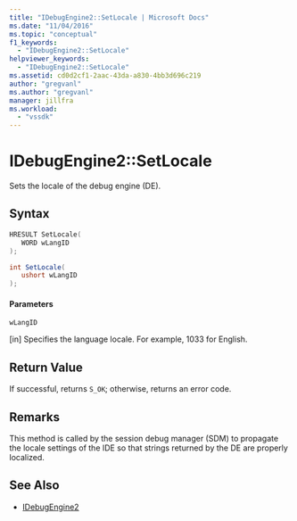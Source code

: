 ```yaml
---
title: "IDebugEngine2::SetLocale | Microsoft Docs"
ms.date: "11/04/2016"
ms.topic: "conceptual"
f1_keywords:
  - "IDebugEngine2::SetLocale"
helpviewer_keywords:
  - "IDebugEngine2::SetLocale"
ms.assetid: cd0d2cf1-2aac-43da-a830-4bb3d696c219
author: "gregvanl"
ms.author: "gregvanl"
manager: jillfra
ms.workload:
  - "vssdk"
---
```

# IDebugEngine2::SetLocale
Sets the locale of the debug engine (DE).

## Syntax

```cpp
HRESULT SetLocale( 
   WORD wLangID
);
```

```csharp
int SetLocale( 
   ushort wLangID
);
```

#### Parameters
 `wLangID`

 [in] Specifies the language locale. For example, 1033 for English.

## Return Value
 If successful, returns `S_OK`; otherwise, returns an error code.

## Remarks
 This method is called by the session debug manager (SDM) to propagate the locale settings of the IDE so that strings returned by the DE are properly localized.

## See Also
- [IDebugEngine2](../../../extensibility/debugger/reference/idebugengine2.md)